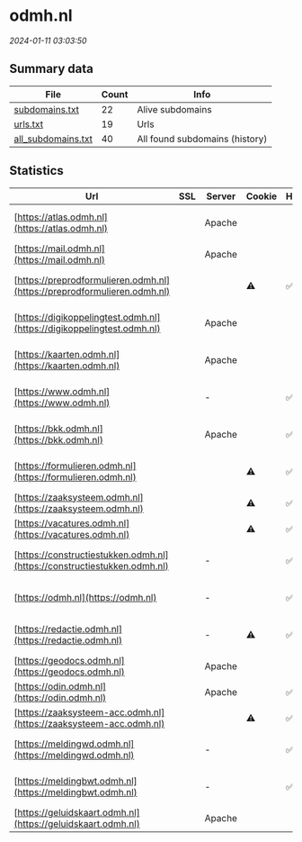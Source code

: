 # odmh.nl
*2024-01-11 03:03:50*
## Summary data
| File       | Count | Info |
|------------|-------|------|
|[subdomains.txt](/data/odmh.nl/subdomains.txt)|22|Alive subdomains|
|[urls.txt](/data/odmh.nl/urls.txt)|19|Urls|
|[all_subdomains.txt](/data/odmh.nl/all_subdomains.txt)|40|All found subdomains (history)|
## Statistics
| Url | SSL | Server | Cookie | HSTS | CSP | XFO | XXP | RP | Tech |Title |
|------------|-------|------|------|------|------|------|------|------|------|------|
|[https://atlas.odmh.nl](https://atlas.odmh.nl)| |Apache| | | | | |:white_check_mark: |Apache HTTP Serv...|IIS Windows Serv...|
|[https://mail.odmh.nl](https://mail.odmh.nl)| |Apache| | | | | |:white_check_mark: |Apache HTTP Serv...|403 Forbidden|
|[https://preprodformulieren.odmh.nl](https://preprodformulieren.odmh.nl)| ||:warning: |:white_check_mark: |:warning: |:white_check_mark: |:white_check_mark: |:white_check_mark: |HSTS|Pagina bestaat n...|
|[https://digikoppelingtest.odmh.nl](https://digikoppelingtest.odmh.nl)| |Apache| | | | | |:white_check_mark: |Apache HTTP Serv...|503 Service Unav...|
|[https://kaarten.odmh.nl](https://kaarten.odmh.nl)| |Apache| | | | | |:white_check_mark: |Apache HTTP Serv...|IIS Windows Serv...|
|[https://www.odmh.nl](https://www.odmh.nl)| |-| |:white_check_mark: |:white_check_mark: |:white_check_mark: |:white_check_mark: |HSTS Microsoft A...|Home - Omgevings...|
|[https://bkk.odmh.nl](https://bkk.odmh.nl)| |Apache| |:white_check_mark: |:white_check_mark: |:white_check_mark: |:white_check_mark: |Apache HTTP Serv...|Document Moved|
|[https://formulieren.odmh.nl](https://formulieren.odmh.nl)| ||:warning: |:white_check_mark: |:warning: |:white_check_mark: |:white_check_mark: |:white_check_mark: |HSTS|Pagina bestaat n...|
|[https://zaaksysteem.odmh.nl](https://zaaksysteem.odmh.nl)| ||:warning: |:white_check_mark: | |:white_check_mark: |:white_check_mark: |:white_check_mark: |HSTS|Moved|
|[https://vacatures.odmh.nl](https://vacatures.odmh.nl)| ||:warning: |:white_check_mark: | | |:white_check_mark: |:white_check_mark: |HSTS||
|[https://constructiestukken.odmh.nl](https://constructiestukken.odmh.nl)| |-| |:white_check_mark: |:white_check_mark: |:white_check_mark: |:white_check_mark: |HSTS Microsoft A...|Object moved|
|[https://odmh.nl](https://odmh.nl)| |-| |:white_check_mark: |:white_check_mark: |:white_check_mark: |:white_check_mark: |HSTS Microsoft A...|Object moved|
|[https://redactie.odmh.nl](https://redactie.odmh.nl)| |-|:warning: |:white_check_mark: |:white_check_mark: |:white_check_mark: |:white_check_mark: |HSTS Microsoft A...|Object moved|
|[https://geodocs.odmh.nl](https://geodocs.odmh.nl)| |Apache| | | | | |:white_check_mark: |Apache HTTP Serv...|Object moved|
|[https://odin.odmh.nl](https://odin.odmh.nl)| |Apache| |:white_check_mark: |:warning: |:white_check_mark: |:white_check_mark: |:white_check_mark: |Apache HTTP Serv...||
|[https://zaaksysteem-acc.odmh.nl](https://zaaksysteem-acc.odmh.nl)| ||:warning: |:white_check_mark: | |:white_check_mark: |:white_check_mark: |:white_check_mark: |HSTS|Moved|
|[https://meldingwd.odmh.nl](https://meldingwd.odmh.nl)| |-| |:white_check_mark: |:white_check_mark: |:white_check_mark: |:white_check_mark: |HSTS Microsoft A...|Object moved|
|[https://meldingbwt.odmh.nl](https://meldingbwt.odmh.nl)| |-| |:white_check_mark: |:white_check_mark: |:white_check_mark: |:white_check_mark: |HSTS Microsoft A...|Object moved|
|[https://geluidskaart.odmh.nl](https://geluidskaart.odmh.nl)| |Apache| | | | | |:white_check_mark: |Apache HTTP Serv...||